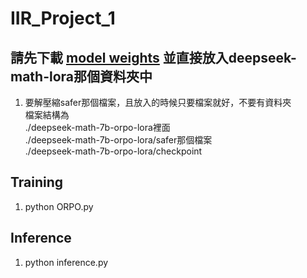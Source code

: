 # IIR_Project_1

## 請先下載 [model weights](https://drive.google.com/drive/folders/18juzlIWKwEX4SvTkgwxukNYt1I_syG8J) 並直接放入deepseek-math-lora那個資料夾中  
1. 要解壓縮safer那個檔案，且放入的時候只要檔案就好，不要有資料夾  
檔案結構為  
./deepseek-math-7b-orpo-lora裡面  
./deepseek-math-7b-orpo-lora/safer那個檔案  
./deepseek-math-7b-orpo-lora/checkpoint

## Training
1. python ORPO.py

## Inference
1. python inference.py
